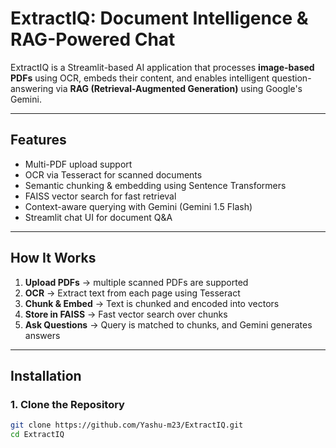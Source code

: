 # ExtractIQ: Document Intelligence & RAG-Powered Chat

ExtractIQ is a Streamlit-based AI application that processes **image-based PDFs** using OCR, embeds their content, and enables intelligent question-answering via **RAG (Retrieval-Augmented Generation)** using Google's Gemini.

---

## Features

- Multi-PDF upload support
- OCR via Tesseract for scanned documents
- Semantic chunking & embedding using Sentence Transformers
- FAISS vector search for fast retrieval
- Context-aware querying with Gemini (Gemini 1.5 Flash)
- Streamlit chat UI for document Q&A

---

## How It Works

1. **Upload PDFs** → multiple scanned PDFs are supported
2. **OCR** → Extract text from each page using Tesseract
3. **Chunk & Embed** → Text is chunked and encoded into vectors
4. **Store in FAISS** → Fast vector search over chunks
5. **Ask Questions** → Query is matched to chunks, and Gemini generates answers

---

## Installation

### 1. Clone the Repository

```bash
git clone https://github.com/Yashu-m23/ExtractIQ.git
cd ExtractIQ
```
